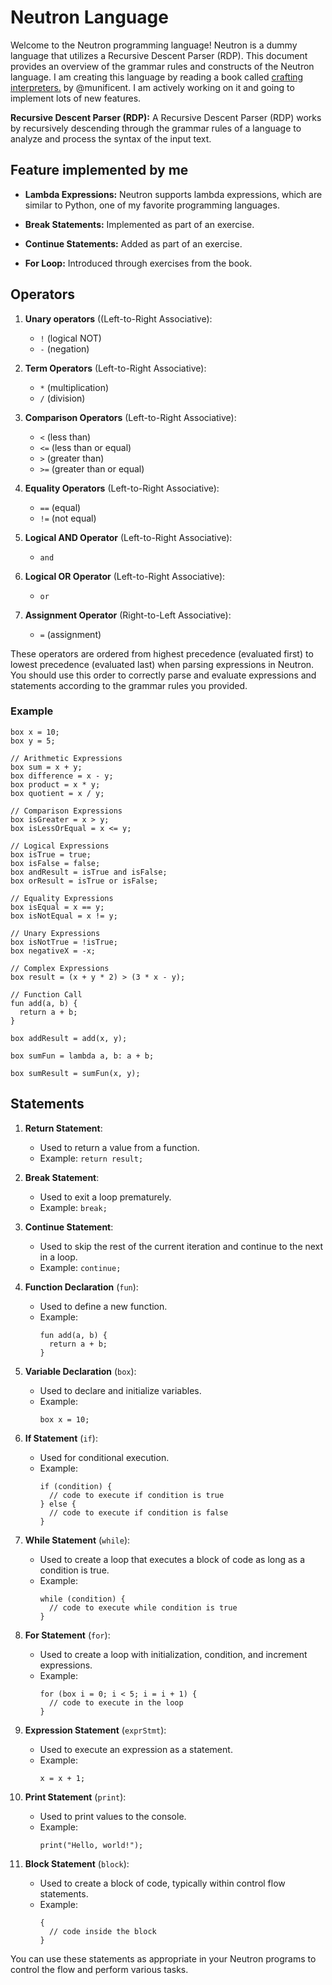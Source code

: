 # Neutron Language

Welcome to the Neutron programming language! Neutron is a dummy language that utilizes a Recursive Descent Parser (RDP). This document provides an overview of the grammar rules and constructs of the Neutron language. I am creating this language by reading a book called [crafting interpreters.](https://www.craftinginterpreters.com/) by @munificent. I am actively working on it and going to implement lots of new features.

**Recursive Descent Parser (RDP):** A Recursive Descent Parser (RDP) works by recursively descending through the grammar rules of a language to analyze and process the syntax of the input text.

## Feature implemented by me

- **Lambda Expressions:** Neutron supports lambda expressions, which are similar to Python, one of my favorite programming languages.

- **Break Statements:** Implemented as part of an exercise.

- **Continue Statements:** Added as part of an exercise.

- **For Loop:** Introduced through exercises from the book.

## Operators

1. **Unary operators** ((Left-to-Right Associative):
     - `!` (logical NOT)
     - `-` (negation)

2. **Term Operators** (Left-to-Right Associative):

   - `*` (multiplication)
   - `/` (division)

3. **Comparison Operators** (Left-to-Right Associative):

   - `<` (less than)
   - `<=` (less than or equal)
   - `>` (greater than)
   - `>=` (greater than or equal)

4. **Equality Operators** (Left-to-Right Associative):

   - `==` (equal)
   - `!=` (not equal)

5. **Logical AND Operator** (Left-to-Right Associative):

   - `and`

6. **Logical OR Operator** (Left-to-Right Associative):

   - `or`

7. **Assignment Operator** (Right-to-Left Associative):
   - `=` (assignment)

These operators are ordered from highest precedence (evaluated first) to lowest precedence (evaluated last) when parsing expressions in Neutron. You should use this order to correctly parse and evaluate expressions and statements according to the grammar rules you provided.

### Example

```
box x = 10;
box y = 5;

// Arithmetic Expressions
box sum = x + y;
box difference = x - y;
box product = x * y;
box quotient = x / y;

// Comparison Expressions
box isGreater = x > y;
box isLessOrEqual = x <= y;

// Logical Expressions
box isTrue = true;
box isFalse = false;
box andResult = isTrue and isFalse;
box orResult = isTrue or isFalse;

// Equality Expressions
box isEqual = x == y;
box isNotEqual = x != y;

// Unary Expressions
box isNotTrue = !isTrue;
box negativeX = -x;

// Complex Expressions
box result = (x + y * 2) > (3 * x - y);

// Function Call
fun add(a, b) {
  return a + b;
}

box addResult = add(x, y);

box sumFun = lambda a, b: a + b;

box sumResult = sumFun(x, y);
```

## Statements

1. **Return Statement**:

   - Used to return a value from a function.
   - Example: `return result;`

2. **Break Statement**:

   - Used to exit a loop prematurely.
   - Example: `break;`

3. **Continue Statement**:

   - Used to skip the rest of the current iteration and continue to the next in a loop.
   - Example: `continue;`

4. **Function Declaration** (`fun`):

   - Used to define a new function.
   - Example:
     ```neutron
     fun add(a, b) {
       return a + b;
     }
     ```

5. **Variable Declaration** (`box`):

   - Used to declare and initialize variables.
   - Example:
     ```neutron
     box x = 10;
     ```

6. **If Statement** (`if`):

   - Used for conditional execution.
   - Example:
     ```neutron
     if (condition) {
       // code to execute if condition is true
     } else {
       // code to execute if condition is false
     }
     ```

7. **While Statement** (`while`):

   - Used to create a loop that executes a block of code as long as a condition is true.
   - Example:
     ```neutron
     while (condition) {
       // code to execute while condition is true
     }
     ```

8. **For Statement** (`for`):

   - Used to create a loop with initialization, condition, and increment expressions.
   - Example:
     ```neutron
     for (box i = 0; i < 5; i = i + 1) {
       // code to execute in the loop
     }
     ```

9. **Expression Statement** (`exprStmt`):

   - Used to execute an expression as a statement.
   - Example:
     ```neutron
     x = x + 1;
     ```

10. **Print Statement** (`print`):

    - Used to print values to the console.
    - Example:
      ```neutron
      print("Hello, world!");
      ```

11. **Block Statement** (`block`):
    - Used to create a block of code, typically within control flow statements.
    - Example:
      ```neutron
      {
        // code inside the block
      }
      ```

You can use these statements as appropriate in your Neutron programs to control the flow and perform various tasks.
